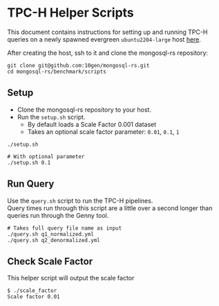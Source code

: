 # TPC-H Helper Scripts  
This document contains instructions for setting up and running TPC-H queries on a newly spawned 
evergreen `ubuntu2204-large` host [here](https://spruce.mongodb.com/spawn/host).

After creating the host, ssh to it and clone the mongosql-rs repository:
```
git clone git@github.com:10gen/mongosql-rs.git
cd mongosql-rs/benchmark/scripts
```

## Setup  
- Clone the mongosql-rs repository to your host.
- Run the `setup.sh` script.
  - By default loads a Scale Factor 0.001 dataset
  - Takes an optional scale factor parameter: `0.01`, `0.1`, `1`
```
./setup.sh

# With optional parameter
./setup.sh 0.1
```

## Run Query  
Use the `query.sh` script to run the TPC-H pipelines.  
Query times run through this script are a little over a second longer than queries run through the Genny tool.
```
# Takes full query file name as input
./query.sh q1_normalized.yml
./query.sh q2_denormalized.yml
```

## Check Scale Factor  
This helper script will output the scale factor
```
$ ./scale_factor 
Scale factor 0.01
```

